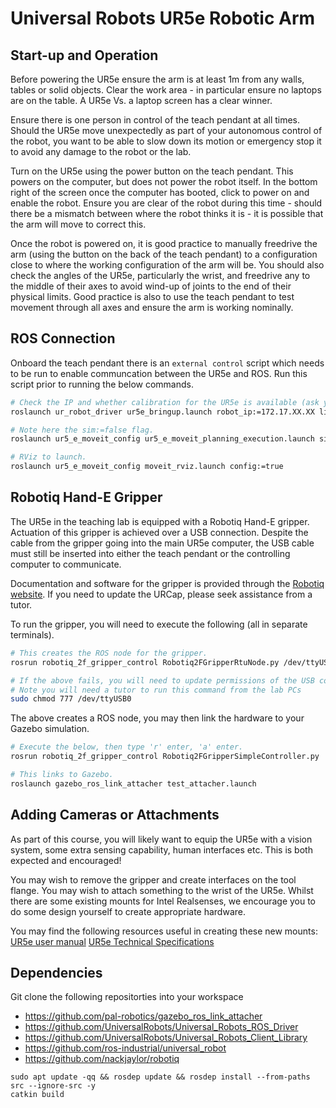 # Universal Robots UR5e Robotic Arm

## Start-up and Operation
Before powering the UR5e ensure the arm is at least 1m from any walls, tables or solid objects. Clear the work area - in particular ensure no laptops are on the table. A UR5e Vs. a laptop screen has a clear winner.

Ensure there is one person in control of the teach pendant at all times. Should the UR5e move unexpectedly as part of your autonomous control of the robot, you want to be able to slow down its motion or emergency stop it to avoid any damage to the robot or the lab.

Turn on the UR5e using the power button on the teach pendant. This powers on the computer, but does not power the robot itself. In the bottom right of the screen once the computer has booted, click to power on and enable the robot. Ensure you are clear of the robot during this time - should there be a mismatch between where the robot thinks it is - it is possible that the arm will move to correct this.

Once the robot is powered on, it is good practice to manually freedrive the arm (using the button on the back of the teach pendant) to a configuration close to where the working configuration of the arm will be. You should also check the angles of the UR5e, particularly the wrist, and freedrive any to the middle of their axes to avoid wind-up of joints to the end of their physical limits. Good practice is also to use the teach pendant to test movement through all axes and ensure the arm is working nominally.


## ROS Connection
Onboard the teach pendant there is an `external control` script which needs to be run to enable communcation between the UR5e and ROS. Run this script prior to running the below commands.

```bash
# Check the IP and whether calibration for the UR5e is available (ask your tutor).
roslaunch ur_robot_driver ur5e_bringup.launch robot_ip:=172.17.XX.XX limited:=true kinematics_config:=/path/to/kinematics/mxlab_calib.yaml

# Note here the sim:=false flag.
roslaunch ur5_e_moveit_config ur5_e_moveit_planning_execution.launch sim:=false

# RViz to launch.
roslaunch ur5_e_moveit_config moveit_rviz.launch config:=true
```


## Robotiq Hand-E Gripper
The UR5e in the teaching lab is equipped with a Robotiq Hand-E gripper. Actuation of this gripper is achieved over a USB connection. Despite the cable from the gripper going into the main UR5e computer, the USB cable must still be inserted into either the teach pendant or the controlling computer to communicate.

Documentation and software for the gripper is provided through the [Robotiq website](https://robotiq.com/support/hand-e-adaptive-robot-gripper). If you need to update the URCap, please seek assistance from a tutor.

To run the gripper, you will need to execute the following (all in separate terminals).
```bash
# This creates the ROS node for the gripper.
rosrun robotiq_2f_gripper_control Robotiq2FGripperRtuNode.py /dev/ttyUSB0

# If the above fails, you will need to update permissions of the USB connection. 
# Note you will need a tutor to run this command from the lab PCs
sudo chmod 777 /dev/ttyUSB0
```
The above creates a ROS node, you may then link the hardware to your Gazebo simulation.
```bash
# Execute the below, then type 'r' enter, 'a' enter.
rosrun robotiq_2f_gripper_control Robotiq2FGripperSimpleController.py

# This links to Gazebo.
roslaunch gazebo_ros_link_attacher test_attacher.launch
```

## Adding Cameras or Attachments
As part of this course, you will likely want to equip the UR5e with a vision system, some extra sensing capability, human interfaces etc. This is both expected and encouraged!

You may wish to remove the gripper and create interfaces on the tool flange. You may wish to attach something to the wrist of the UR5e. Whilst there are some existing mounts for Intel Realsenses, we encourage you to do some design yourself to create appropriate hardware.

You may find the following resources useful in creating these new mounts:
[UR5e user manual](https://s3-eu-west-1.amazonaws.com/ur-support-site/40971/UR5e_User_Manual_en_Global.pdf)
[UR5e Technical Specifications](https://www.universal-robots.com/media/1807465/ur5e-rgb-fact-sheet-landscape-a4.pdf)


## Dependencies
Git clone the following repositorties into your workspace
 - https://github.com/pal-robotics/gazebo_ros_link_attacher
 - https://github.com/UniversalRobots/Universal_Robots_ROS_Driver
 - https://github.com/UniversalRobots/Universal_Robots_Client_Library
 - https://github.com/ros-industrial/universal_robot
 - https://github.com/nackjaylor/robotiq

```
sudo apt update -qq && rosdep update && rosdep install --from-paths src --ignore-src -y
catkin build
```
